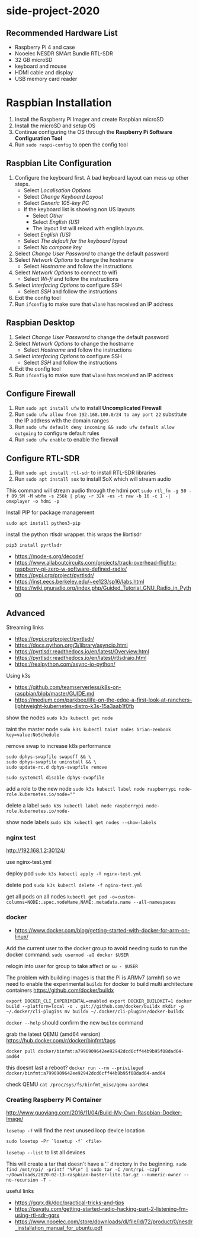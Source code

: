 # side-project-2020

## Recommended Hardware List

- Raspberry Pi 4 and case
- Nooelec NESDR SMArt Bundle RTL-SDR
- 32 GB microSD
- keyboard and mouse
- HDMI cable and display
- USB memory card reader

# Raspbian Installation

1. Install the Raspberry Pi Imager and create Raspbian microSD
2. Install the microSD and setup OS
3. Continue configuring the OS through the __Raspberry Pi Software Configuration Tool__
4. Run `sudo raspi-config` to open the config tool 

## Raspbian Lite Configuration

1. Configure the keyboard first. A bad keyboard layout can mess up other steps.
    - Select _Localisation Options_
    - Select _Change Keyboard Layout_
    - Select _Generic 105-key PC_
    - If the keyboard list is showing non US layouts
      - Select _Other_
      - Select _English (US)_
      - The layout list will reload with english layouts.
    - Select _English (US)_
    - Select _The default for the keyboard layout_
    - Select _No compose key_
2. Select _Change User Password_ to change the default password
3. Select _Network Options_ to change the hostname
    - Select _Hostname_ and follow the instructions
4. Select _Network Options_ to connect to wifi
    - Select _Wi-fi_ and follow the instructions
5. Select _Interfacing Options_ to configure SSH
    - Select _SSH_ and follow the instructions
6. Exit the config tool
7. Run `ifconfig` to make sure that `wlan0` has received an IP address

## Raspbian Desktop

1. Select _Change User Password_ to change the default password
2. Select _Network Options_ to change the hostname
    - Select _Hostname_ and follow the instructions
3. Select _Interfacing Options_ to configure SSH
    - Select _SSH_ and follow the instructions
4. Exit the config tool
5. Run `ifconfig` to make sure that `wlan0` has received an IP address

## Configure Firewall

1. Run `sudo apt install ufw` to install __Uncomplicated Firewall__
2. Run `sudo ufw allow from 192.168.100.0/24 to any port 22` substitute the IP address with the domain ranges
3. Run `sudo ufw default deny incoming && sudo ufw default allow outgoing` to configure default rules
4. Run `sudo ufw enable` to enable the firewall

## Configure RTL-SDR

1. Run `sudo apt install rtl-sdr` to install RTL-SDR libraries
2. Run `sudo apt install sox` to install SoX which will stream audio


This command will stream audio through the hdmi port
``sudo rtl_fm -g 50 -f 89.5M -M wbfm -s 256k | play -r 32k -es -t raw -b 16 -c 1 -| omxplayer -o hdmi -p``

Install PIP for package management

`sudo apt install python3-pip`

install the python rtlsdr wrapper. this wraps the librtlsdr

`pip3 install pyrtlsdr`

- https://mode-s.org/decode/
- https://www.allaboutcircuits.com/projects/track-overhead-flights-raspberry-pi-zero-w-software-defined-radio/
- https://pypi.org/project/pyrtlsdr/
- https://inst.eecs.berkeley.edu/~ee123/sp16/labs.html
- https://wiki.gnuradio.org/index.php/Guided_Tutorial_GNU_Radio_in_Python

## Advanced

Streaming links
- https://pypi.org/project/pyrtlsdr/
- https://docs.python.org/3/library/asyncio.html
- https://pyrtlsdr.readthedocs.io/en/latest/Overview.html
- https://pyrtlsdr.readthedocs.io/en/latest/rtlsdraio.html
- https://realpython.com/async-io-python/

Using k3s

- https://github.com/teamserverless/k8s-on-raspbian/blob/master/GUIDE.md
- https://medium.com/parkbee/life-on-the-edge-a-first-look-at-ranchers-lightweight-kubernetes-distro-k3s-15a3aab1f0fb

show the nodes
``sudo k3s kubectl get node``

taint the master node
``sudo k3s kubectl taint nodes brian-zenbook key=value:NoSchedule``

remove swap to increase k8s performance
```
sudo dphys-swapfile swapoff && \
sudo dphys-swapfile uninstall && \
sudo update-rc.d dphys-swapfile remove
```

``sudo systemctl disable dphys-swapfile``

add a role to the new node
``sudo k3s kubectl label node raspberrypi node-role.kubernetes.io/node=""``

delete a label
``sudo k3s kubectl label node raspberrypi node-role.kubernetes.io/node-``

show node labels
``sudo k3s kubectl get nodes --show-labels``

### nginx test

http://192.168.1.2:30124/

use nginx-test.yml

deploy pod
``sudo k3s kubectl apply -f nginx-test.yml``

delete pod
``sudo k3s kubectl delete -f nginx-test.yml``

get all pods on all nodes
``kubectl get pod -o=custom-columns=NODE:.spec.nodeName,NAME:.metadata.name --all-namespaces``


### docker

- https://www.docker.com/blog/getting-started-with-docker-for-arm-on-linux/

Add the current user to the docker group to avoid needing sudo to run the docker command:
``sudo usermod -aG docker $USER``

relogin into user for group to take affect or `su - $USER`

The problem with building images is that the Pi is ARMv7 (armhf) so we need to enable the experimental `buildx` for docker to build multi architecture containers
https://github.com/docker/buildx

``
export DOCKER_CLI_EXPERIMENTAL=enabled
export DOCKER_BUILDKIT=1
docker build --platform=local -o . git://github.com/docker/buildx
mkdir -p ~/.docker/cli-plugins
mv buildx ~/.docker/cli-plugins/docker-buildx
``

``docker --help`` should confirm the new `buildx` command

grab the latest QEMU (amd64 version)
https://hub.docker.com/r/docker/binfmt/tags

`docker pull docker/binfmt:a7996909642ee92942dcd6cff44b9b95f08dad64-amd64`

this doesnt last a reboot?
`docker run --rm --privileged docker/binfmt:a7996909642ee92942dcd6cff44b9b95f08dad64-amd64`

check QEMU
`cat /proc/sys/fs/binfmt_misc/qemu-aarch64`




### Creating Raspberry Pi Container

http://www.guoyiang.com/2016/11/04/Build-My-Own-Raspbian-Docker-Image/

``losetup -f`` will find the next unused loop device location

``sudo losetup -Pr `losetup -f` <file>``

``losetup --list`` to list all devices


This will create a tar that doesn't have a '.' directory in the beginning.
``sudo find /mnt/rpi/ -printf "%P\n" | sudo tar -C /mnt/rpi -czpf ~/Downloads/2020-02-13-raspbian-buster-lite.tar.gz --numeric-owner --no-recursion -T -``




useful links
- https://gqrx.dk/doc/practical-tricks-and-tips
- https://payatu.com/getting-started-radio-hacking-part-2-listening-fm-using-rtl-sdr-gqrx
- https://www.nooelec.com/store/downloads/dl/file/id/72/product/0/nesdr_installation_manual_for_ubuntu.pdf
